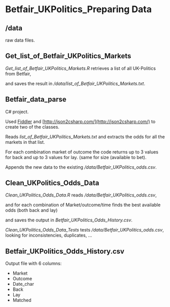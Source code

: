 Betfair_UKPolitics_Preparing Data
=======================

/data
-----
raw data files.

Get_list_of_Betfair_UKPolitics_Markets
--------------------------------------
*Get_list_of_Betfair_UKPolitics_Markets.R* retrieves a list of all UK-Politics from Betfair,  

and saves the result in */data/list_of_Betfair_UKPolitics_Markets.txt*.


Betfair_data_parse
------------------
C# project.  

Used [Fiddler](http://www.telerik.com/fiddler) and [http://json2csharp.com/](http://json2csharp.com/) to create two of the classes.  

Reads *list_of_Betfair_UKPolitics_Markets.txt* and extracts the odds for all the markets in that list.  

For each combination market of outcome the code returns up to 3 values for back and up to 3 values for lay. (same for size (available to bet).  

Appends the new data to the existing */data/Betfair_UKPolitics_odds.csv*.


Clean_UKPolitics_Odds_Data
--------------------------
*Clean_UKPolitics_Odds_Data.R* reads */data/Betfair_UKPolitics_odds.csv*,  

and for each combination of Market/outcome/time finds the best available odds (both back and lay)  

and saves the output in *Betfair_UKPolitics_Odds_History.csv*.

*Clean_UKPolitics_Odds_Data_Tests* tests */data/Betfair_UKPolitics_odds.csv*, looking for inconsistencies, duplicates, ...

Betfair_UKPolitics_Odds_History.csv
-----------------------------------
Output file with 6 columns:
- Market 
- Outcome
- Date_char
- Back
- Lay
- Matched
